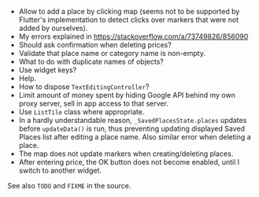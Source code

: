 - Allow to add a place by clicking map (seems not to be supported by Flutter's implementation
  to detect clicks over markers that were not added by ourselves).
- My errors explained in https://stackoverflow.com/a/73749826/856090
- Should ask confirmation when deleting prices?
- Validate that place name or category name is non-empty.
- What to do with duplicate names of objects?
- Use widget keys?
- Help.
- How to dispose `TextEditingController`?
- Limit amount of money spent by hiding Google API behind my own proxy server, sell in app
  access to that server.
- Use `ListTile` class where appropriate.
- In a hardly understandable reason, `_SavedPlacesState.places` updates before `updateData()` is
  run, thus preventing updating displayed Saved Places list after editing a place name.
  Also similar error when deleting a place.
- The map does not update markers when creating/deleting places.
- After entering price, the OK button does not become enabled, until I switch to another widget.

See also `TODO` and `FIXME` in the source.